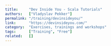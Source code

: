 ```yaml
---
title:     "Dev Inside You - Scala Tutorials"
authors:   ["Vladyslav Pekker"]
permalink: "/training/devinsideyou/"
link:      "https://devinsideyou.com/"
category:  "Exercises, trainings and workshops"
tags:      ["Training", "Free"]
related:   []
---
```

